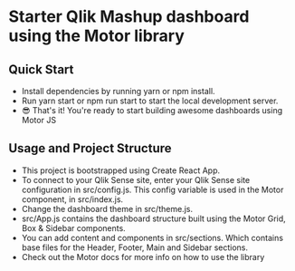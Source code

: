 # Starter Qlik Mashup dashboard using the Motor library



## Quick Start

- Install dependencies by running yarn or npm install.
- Run yarn start or npm run start to start the local development server.
- 😎 That's it! You're ready to start building awesome dashboards using Motor JS



## Usage and Project Structure

- This project is bootstrapped using Create React App. 
- To connect to your Qlik Sense site, enter your Qlik Sense site configuration in src/config.js. This config variable is used in the Motor component, in src/index.js.
- Change the dashboard theme in src/theme.js.
- src/App.js contains the dashboard structure built using the Motor Grid, Box & Sidebar components.
- You can add content and components in src/sections. Which contains base files for the Header, Footer, Main and Sidebar sections.
- Check out the Motor docs for more info on how to use the library
